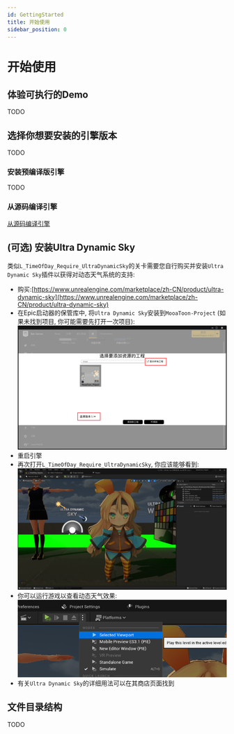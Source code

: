 ```yaml
---
id: GettingStarted
title: 开始使用
sidebar_position: 0
---
```

# 开始使用

## 体验可执行的Demo

TODO

## 选择你想要安装的引擎版本

TODO

### 安装预编译版引擎

TODO

### 从源码编译引擎

[从源码编译引擎](BuildEnginefromSourceCode.md)



## (可选) 安装Ultra Dynamic Sky

类似`L_TimeOfDay_Require_UltraDynamicSky`的关卡需要您自行购买并安装`Ultra Dynamic Sky`插件以获得对动态天气系统的支持:

- 购买:[https://www.unrealengine.com/marketplace/zh-CN/product/ultra-dynamic-sky](https://www.unrealengine.com/marketplace/zh-CN/product/ultra-dynamic-sky)
- 在Epic启动器的保管库中, 将`Ultra Dynamic Sky`安装到`MooaToon-Project` (如果未找到项目, 你可能需要先打开一次项目):![image-20230211012826670](./assets/image-20230211012826670.png)
- 重启引擎
- 再次打开`L_TimeOfDay_Require_UltraDynamicSky`, 你应该能够看到:![](./assets/image-20230211002455202.png)
- 你可以运行游戏以查看动态天气效果:![image-20230211012840797](./assets/image-20230211012840797-1676996483716-3.png)
- 有关`Ultra Dynamic Sky`的详细用法可以在其商店页面找到

## 文件目录结构

TODO
